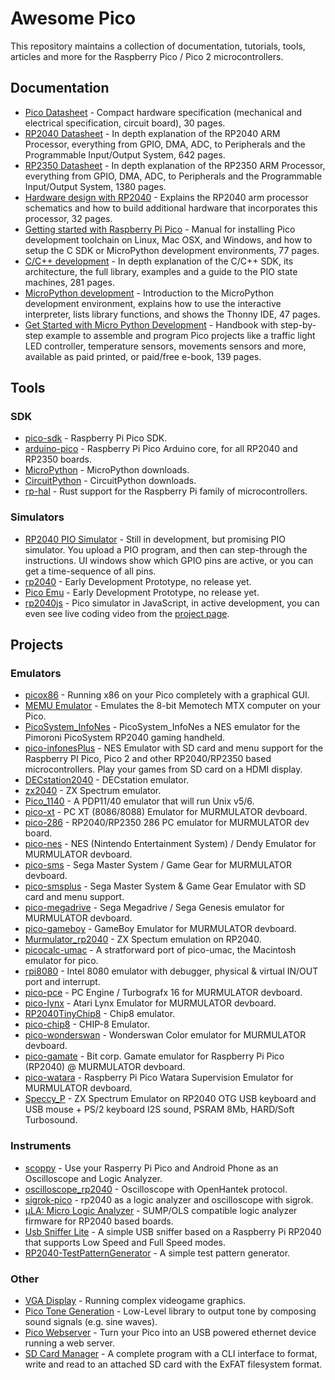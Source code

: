 # Awesome Pico

This repository maintains a collection of documentation, tutorials, tools, articles and more for the Raspberry Pico / Pico 2 microcontrollers.

## Documentation

- [Pico Datasheet](https://datasheets.raspberrypi.org/pico/pico-datasheet.pdf) - Compact hardware specification (mechanical and electrical specification, circuit board), 30 pages.
- [RP2040 Datasheet](https://datasheets.raspberrypi.org/rp2040/rp2040-datasheet.pdf) - In depth explanation of the RP2040 ARM Processor, everything from GPIO, DMA, ADC, to Peripherals and the Programmable Input/Output System, 642 pages.
- [RP2350 Datasheet](https://datasheets.raspberrypi.org/rp2350/rp2350-datasheet.pdf) - In depth explanation of the RP2350 ARM Processor, everything from GPIO, DMA, ADC, to Peripherals and the Programmable Input/Output System, 1380 pages.
- [Hardware design with RP2040](https://datasheets.raspberrypi.org/rp2040/hardware-design-with-rp2040.pdf) - Explains the RP2040 arm processor schematics and how to build additional hardware that incorporates this processor, 32 pages.
- [Getting started with Raspberry Pi Pico](https://datasheets.raspberrypi.org/pico/getting-started-with-pico.pdf) - Manual for installing Pico development toolchain on Linux, Mac OSX, and Windows, and how to setup the C SDK or MicroPython development environments, 77 pages.
- [C/C++ development](https://datasheets.raspberrypi.org/pico/raspberry-pi-pico-c-sdk.pdf) - In depth explanation of the C/C++ SDK, its architecture, the full library, examples and a guide to the PIO state machines, 281 pages.
- [MicroPython development](https://datasheets.raspberrypi.org/pico/raspberry-pi-pico-python-sdk.pdf) - Introduction to the MicroPython development environment, explains how to use the interactive interpreter, lists library functions, and shows the Thonny IDE, 47 pages.
- [Get Started with Micro Python Development](https://hackspace.raspberrypi.org/books/micropython-pico) - Handbook with step-by-step example to assemble and program Pico projects like a traffic light LED controller, temperature sensors, movements sensors and more, available as paid printed, or paid/free e-book, 139 pages.

## Tools

### SDK

- [pico-sdk](https://github.com/raspberrypi/pico-sdk) - Raspberry Pi Pico SDK.
- [arduino-pico](https://github.com/earlephilhower/arduino-pico) - Raspberry Pi Pico Arduino core, for all RP2040 and RP2350 boards.
- [MicroPython](https://micropython.org/download/?mcu=rp2040) - MicroPython downloads.
- [CircuitPython](https://circuitpython.org/board/raspberry_pi_pico/) - CircuitPython downloads.
- [rp-hal](https://github.com/rp-rs/rp-hal) - Rust support for the Raspberry Pi family of microcontrollers.

### Simulators

- [RP2040 PIO Simulator](https://github.com/soundpaint/rp2040pio) - Still in development, but promising PIO simulator. You upload a PIO program, and then can step-through the instructions. UI windows show which GPIO pins are active, or you can get a time-sequence of all pins.
- [rp2040](https://github.com/pyTony/rp2040) - Early Development Prototype, no release yet.
- [Pico Emu](https://github.com/Supercip971/pico-emu) - Early Development Prototype, no release yet.
- [rp2040js](https://github.com/wokwi/rp2040js) - Pico simulator in JavaScript, in active development, you can even see live coding video from the [project page](https://hackaday.io/project/177082-raspberry-pi-pico-emulator).

## Projects

### Emulators

- [picox86](https://github.com/mathijsvandenberg/picox86) - Running x86 on your Pico completely with a graphical GUI.
- [MEMU Emulator](https://github.com/Memotech-Bill/MEMU) - Emulates the 8-bit Memotech MTX computer on your Pico.
- [PicoSystem_InfoNes](https://github.com/fhoedemakers/PicoSystem_InfoNes) - PicoSystem_InfoNes a NES emulator for the Pimoroni PicoSystem RP2040 gaming handheld.
- [pico-infonesPlus](https://github.com/fhoedemakers/pico-infonesPlus) - NES Emulator with SD card and menu support for the Raspberry PI Pico, Pico 2 and other RP2040/RP2350 based microcontrollers. Play your games from SD card on a HDMI display.
- [DECstation2040](https://github.com/rscott2049/DECstation2040) - DECstation emulator.
- [zx2040](https://github.com/antirez/zx2040) - ZX Spectrum emulator.
- [Pico_1140](https://github.com/Isysxp/Pico_1140) - A PDP11/40 emulator that will run Unix v5/6.
- [pico-xt](https://github.com/xrip/pico-xt) - PC XT (8086/8088) Emulator for MURMULATOR devboard.
- [pico-286](https://github.com/xrip/pico-286) - RP2040/RP2350 286 PC emulator for MURMULATOR dev board.
- [pico-nes](https://github.com/xrip/pico-nes) - NES (Nintendo Entertainment System) / Dendy Emulator for MURMULATOR devboard.
- [pico-sms](https://github.com/xrip/pico-sms) - Sega Master System / Game Gear for MURMULATOR devboard.
- [pico-smsplus](https://github.com/fhoedemakers/pico-smsplus) - Sega Master System & Game Gear Emulator with SD card and menu support.
- [pico-megadrive](https://github.com/xrip/pico-megadrive) - Sega Megadrive / Sega Genesis emulator for MURMULATOR devboard.
- [pico-gameboy](https://github.com/xrip/pico-gameboy) - GameBoy Emulator for MURMULATOR devboard.
- [Murmulator_rp2040](https://github.com/MadedCat/Murmulator_rp2040) - ZX Spectum emulation on RP2040.
- [picocalc-umac](https://github.com/benob/picocalc-umac) - A stratforward port of pico-umac, the Macintosh emulator for pico.
- [rpi8080](https://github.com/erfan-khadem/rpi8080) - Intel 8080 emulator with debugger, physical & virtual IN/OUT port and interrupt.
- [pico-pce](https://github.com/xrip/pico-pce) - PC Engine / Turbografx 16 for MURMULATOR devboard.
- [pico-lynx](https://github.com/xrip/pico-lynx) - Atari Lynx Emulator for MURMULATOR devboard.
- [RP2040TinyChip8](https://github.com/rpsubc8/RP2040TinyChip8) - Chip8 emulator.
- [pico-chip8](https://github.com/Y2K-x/pico-chip8) - CHIP-8 Emulator.
- [pico-wonderswan](https://github.com/xrip/pico-wonderswan) - Wonderswan Color emulator for MURMULATOR devboard.
- [pico-gamate](https://github.com/xrip/pico-gamate) - Bit corp. Gamate emulator for Raspberry Pi Pico (RP2040) @ MURMULATOR devboard.
- [pico-watara](https://github.com/xrip/pico-watara) - Raspberry Pi Pico Watara Supervision Emulator for MURMULATOR devboard.
- [Speccy_P](https://github.com/billgilbert7000/Speccy_P) - ZX Spectrum Emulator on RP2040 OTG USB keyboard and USB mouse + PS/2 keyboard I2S sound, PSRAM 8Mb, HARD/Soft Turbosound.

### Instruments
- [scoppy](https://github.com/fhdm-dev/scoppy) - Use your Rasperry Pi Pico and Android Phone as an Oscilloscope and Logic Analyzer.
- [oscilloscope_rp2040](https://github.com/dgatf/oscilloscope_rp2040) - Oscilloscope with OpenHantek protocol.
- [sigrok-pico](https://github.com/pico-coder/sigrok-pico) - rp2040 as a logic analyzer and oscilloscope with sigrok.
- [μLA: Micro Logic Analyzer](https://github.com/dotcypress/ula) - SUMP/OLS compatible logic analyzer firmware for RP2040 based boards.
- [Usb Sniffer Lite](https://github.com/ataradov/usb-sniffer-lite) - A simple USB sniffer based on a Raspberry Pi RP2040 that supports Low Speed and Full Speed modes.
- [RP2040-TestPatternGenerator](https://github.com/nmur/RP2040-TestPatternGenerator) - A simple test pattern generator.

### Other
- [VGA Display](https://github.com/GregAC/pico-stuff/tree/main/pio_vga) - Running complex videogame graphics.
- [Pico Tone Generation](https://github.com/martinkooij/pi-pico-tone) - Low-Level library to output tone by composing sound signals (e.g. sine waves).
- [Pico Webserver](https://github.com/maxnet/pico-webserver) - Turn your Pico into an USB powered ethernet device running a web server.
- [SD Card Manager](https://github.com/carlk3/no-OS-FatFS-SD-SPI-RPi-Pico) - A complete program with a CLI interface to format, write and read to an attached SD card with the ExFAT filesystem format.
